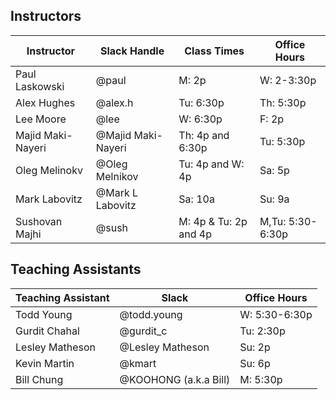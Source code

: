 ## Instructors 

| Instructor        | Slack Handle       | Class Times           | Office Hours       |
|-------------------|--------------------|-----------------------|--------------------|
| Paul Laskowski    | @paul              | M:   2p               | W: 2-3:30p         |
| Alex Hughes       | @alex.h            | Tu:  6:30p            | Th: 5:30p          |
| Lee Moore         | @lee               | W:   6:30p            | F:  2p             |
| Majid Maki-Nayeri | @Majid Maki-Nayeri | Th:  4p and 6:30p     | Tu: 5:30p          |
| Oleg Melinokv     | @Oleg Melnikov     | Tu: 4p and W: 4p      | Sa: 5p             |
| Mark Labovitz     | @Mark L Labovitz   | Sa: 10a               | Su: 9a             | 
| Sushovan Majhi    | @sush              | M: 4p & Tu: 2p and 4p | M,Tu: 5:30-6:30p   |

## Teaching Assistants

| Teaching Assistant | Slack            | Office Hours         |
|--------------------|------------------|----------------------|
| Todd Young         | @todd.young      | W:  5:30-6:30p       |
| Gurdit Chahal      | @gurdit_c        | Tu: 2:30p            |
| Lesley Matheson    | @Lesley Matheson | Su: 2p               |
| Kevin Martin       | @kmart           | Su: 6p               |
| Bill Chung         | @KOOHONG (a.k.a Bill)| M: 5:30p        |
